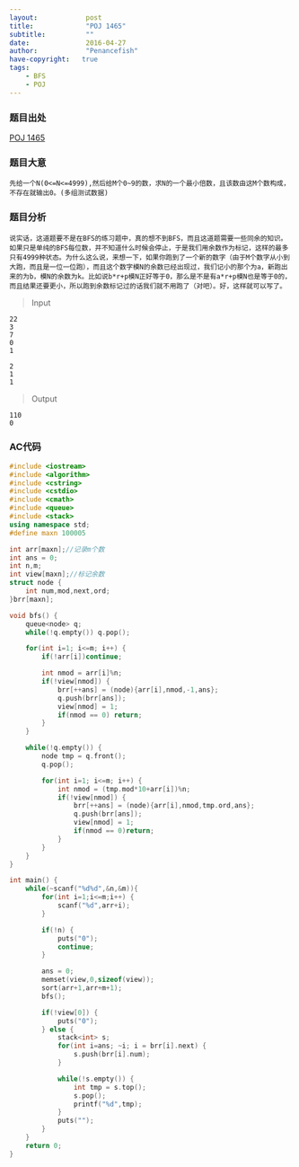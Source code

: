 ```yaml
---
layout:			   post
title:             "POJ 1465"
subtitle:          ""
date:              2016-04-27
author:            "Penancefish"
have-copyright:   true
tags:
    - BFS
    - POJ
---
```


### 题目出处
[POJ 1465]("http://poj.org/problem?id=1465")

### 题目大意
	先给一个N(0<=N<=4999),然后给M个0~9的数，求N的一个最小倍数，且该数由这M个数构成，不存在就输出0。(多组测试数据)

### 题目分析
	说实话，这道题要不是在BFS的练习题中，真的想不到BFS，而且这道题需要一些同余的知识。如果只是单纯的BFS每位数，并不知道什么时候会停止，于是我们用余数作为标记，这样的最多只有4999种状态。为什么这么说，来想一下，如果你跑到了一个新的数字（由于M个数字从小到大跑，而且是一位一位跑），而且这个数字模N的余数已经出现过，我们记小的那个为a，新跑出来的为b，模N的余数为k。比如说b*r+p模N正好等于0，那么是不是有a*r+p模N也是等于0的，而且结果还要更小，所以跑到余数标记过的话我们就不用跑了（对吧）。好，这样就可以写了。

>Input

```
22
3
7
0
1

2
1
1
```

>Output

```
110
0
```

### AC代码

```cpp
#include <iostream>
#include <algorithm>
#include <cstring>
#include <cstdio>
#include <cmath>
#include <queue>
#include <stack>
using namespace std;
#define maxn 100005

int arr[maxn];//记录m个数
int ans = 0;
int n,m;
int view[maxn];//标记余数
struct node {
	int num,mod,next,ord;
}brr[maxn];

void bfs() {
	queue<node> q;
	while(!q.empty()) q.pop();

	for(int i=1; i<=m; i++) {
		if(!arr[i])continue;

		int nmod = arr[i]%n;
		if(!view[nmod]) {
			brr[++ans] = (node){arr[i],nmod,-1,ans};
			q.push(brr[ans]);
			view[nmod] = 1;
			if(nmod == 0) return;
		}	
	}

	while(!q.empty()) {
		node tmp = q.front();
		q.pop();

		for(int i=1; i<=m; i++) {
			int nmod = (tmp.mod*10+arr[i])%n;
			if(!view[nmod]) {
				brr[++ans] = (node){arr[i],nmod,tmp.ord,ans};
				q.push(brr[ans]);
				view[nmod] = 1;
				if(nmod == 0)return;
			}
		}	
	}
}

int main() {
	while(~scanf("%d%d",&n,&m)){
		for(int i=1;i<=m;i++) {
			scanf("%d",arr+i);
		}

		if(!n) {
			puts("0");
			continue;
		}

		ans = 0;
		memset(view,0,sizeof(view));
		sort(arr+1,arr+m+1);
		bfs();

		if(!view[0]) {
			puts("0");
		} else {
			stack<int> s;
			for(int i=ans; ~i; i = brr[i].next) {
				s.push(brr[i].num);
			}

			while(!s.empty()) {
				int tmp = s.top();
				s.pop();
				printf("%d",tmp);
			}
			puts("");
		}
	}
	return 0;
}
```